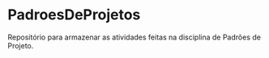 # PadroesDeProjetos
Repositório para armazenar as atividades feitas na disciplina de Padrões de Projeto.

